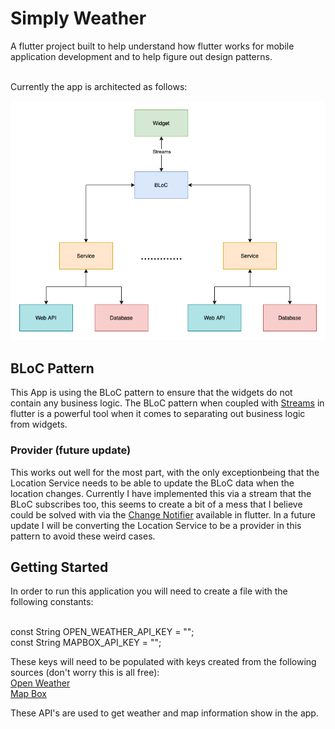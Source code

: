 # Simply Weather

A flutter project built to help understand how flutter works for mobile application development and to help figure out design patterns.<br /><br />

Currently the app is architected as follows:

![Architecture Diagram](images/SimplyWeatherArchitecture.png)


## BLoC Pattern
This App is using the BLoC pattern to ensure that the widgets do not contain any business logic.  The BLoC pattern when coupled with [Streams](https://dart.dev/tutorials/language/streams) in flutter is a powerful tool when it comes to separating out business logic from widgets.

### Provider (future update)
This works out well for the most part, with the only exceptionbeing that the Location Service needs to be able to update the BLoC data when the location changes.  Currently I have implemented this via a stream that the BLoC subscribes too, this seems to create a bit of a mess that I believe could be solved with via the [Change Notifier](https://flutter.dev/docs/development/data-and-backend/state-mgmt/simple#changenotifier) available in flutter.  In a future update I will be converting the Location Service to be a provider in this pattern to avoid these weird cases.

## Getting Started

In order to run this application you will need to create a file with the following constants:<br /><br />

const String OPEN_WEATHER_API_KEY = "";<br />
const String MAPBOX_API_KEY = "";<br />

These keys will need to be populated with keys created from the following sources (don't worry this is all free):<br />
[Open Weather](https://home.openweathermap.org/users/sign_in)<br />
[Map Box](https://account.mapbox.com/)<br />

These API's are used to get weather and map information show in the app.
